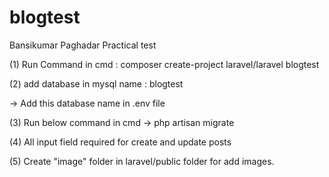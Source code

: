 # blogtest
 Bansikumar Paghadar Practical test



(1) Run Command in cmd : composer create-project laravel/laravel blogtest

(2) add database in mysql name : blogtest

-> Add this database name in .env file

(3) Run below command in cmd
   -> php artisan migrate

(4) All input field required for create and update posts

(5) Create "image" folder in laravel/public folder for add images.


